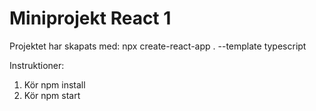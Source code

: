 # Miniprojekt React 1

Projektet har skapats med:
npx create-react-app . --template typescript

Instruktioner:
1. Kör npm install
2. Kör npm start